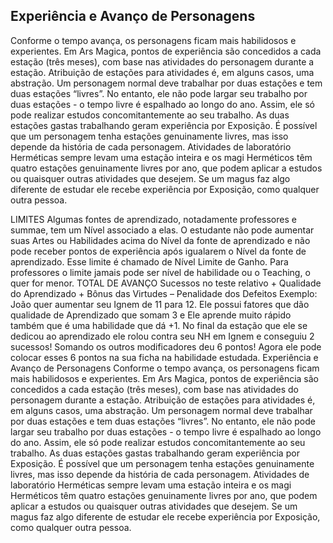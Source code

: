 ## Experiência e Avanço de Personagens
Conforme o tempo avança, os personagens ficam mais habilidosos e experientes. Em Ars Magica, pontos de experiência são concedidos a cada estação (três meses), com base nas atividades do personagem durante a estação. Atribuição de estações para atividades é, em alguns casos, uma abstração. Um personagem normal deve trabalhar por duas estações e tem duas estações “livres”. No entanto, ele não pode largar seu trabalho por duas estações - o tempo livre é espalhado ao longo do ano. Assim, ele só pode realizar estudos concomitantemente ao seu trabalho. As duas estações gastas trabalhando geram experiência por Exposição. É possível que um personagem tenha estações genuinamente livres, mas isso depende da história de cada personagem. Atividades de laboratório Herméticas sempre levam uma estação inteira e os magi Herméticos têm quatro estações genuinamente livres por ano, que podem aplicar a estudos ou quaisquer outras atividades que desejem. Se um magus faz algo diferente de estudar ele recebe experiência por Exposição, como qualquer outra pessoa.

LIMITES
Algumas fontes de aprendizado, notadamente professores e summae, tem um Nível associado a elas. O estudante não pode aumentar suas Artes ou Habilidades acima do Nível da fonte de aprendizado e não pode receber pontos de experiência após igualarem o Nível da fonte de aprendizado. Esse limite é chamado de Nível Limite de Ganho. Para professores o limite jamais pode ser nível de habilidade ou o Teaching, o quer for menor.
TOTAL DE AVANÇO
Sucessos no teste relativo + Qualidade do Aprendizado + Bônus das Virtudes – Penalidade dos Defeitos
Exemplo: João quer aumentar seu Ignem de 11 para 12. Ele possui fatores que dão qualidade de Aprendizado que somam 3 e Ele aprende muito rápido também que é uma habilidade que dá +1. No final da estação que ele se dedicou ao aprendizado ele rolou contra seu NH em Ignem e conseguiu 2 sucessos! Somando os outros modificadores deu 6 pontos! Agora ele pode colocar esses 6 pontos na sua ficha na habilidade estudada.
Experiência e Avanço de Personagens
Conforme o tempo avança, os personagens ficam mais habilidosos e experientes. Em Ars Magica, pontos de experiência são concedidos
a cada estação (três meses), com base nas atividades do personagem durante a estação. Atribuição de estações para atividades é, em alguns casos, uma abstração. Um personagem normal deve trabalhar por duas estações e tem duas estações “livres”. No entanto, ele não pode largar seu trabalho por duas estações - o tempo livre é espalhado ao longo do ano. Assim, ele só pode realizar estudos concomitantemente ao seu trabalho. As duas estações gastas trabalhando geram experiência por Exposição. É possível que um personagem tenha estações genuinamente livres, mas isso depende da história de cada personagem. Atividades de laboratório Herméticas sempre levam uma estação inteira e os magi Herméticos têm quatro estações genuinamente livres por ano, que podem aplicar a estudos ou quaisquer outras atividades que desejem. Se um magus faz algo diferente de estudar ele recebe experiência por Exposição, como qualquer outra pessoa.
